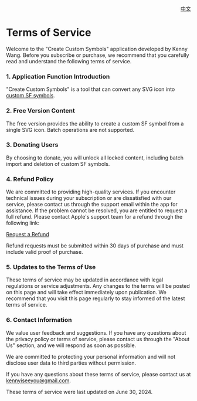 <p align="right">
  <a href="./terms-of-service.zh.md">中文</a>
</p>
<!--rehype:style=float: right; bottom: -36px; position: relative;-->

Terms of Service
===

Welcome to the "Create Custom Symbols" application developed by Kenny Wang. Before you subscribe or purchase, we recommend that you carefully read and understand the following terms of service.

### 1. Application Function Introduction

"Create Custom Symbols" is a tool that can convert any SVG icon into [custom SF symbols](https://developer.apple.com/documentation/uikit/uiimage/creating_custom_symbol_images_for_your_app).

### 2. Free Version Content

The free version provides the ability to create a custom SF symbol from a single SVG icon. Batch operations are not supported.

### 3. Donating Users

By choosing to donate, you will unlock all locked content, including batch import and deletion of custom SF symbols.

### 4. Refund Policy

We are committed to providing high-quality services. If you encounter technical issues during your subscription or are dissatisfied with our service, please contact us through the support email within the app for assistance. If the problem cannot be resolved, you are entitled to request a full refund. Please contact Apple's support team for a refund through the following link:

[Request a Refund](https://support.apple.com/118223)

Refund requests must be submitted within 30 days of purchase and must include valid proof of purchase.

### 5. Updates to the Terms of Use

These terms of service may be updated in accordance with legal regulations or service adjustments. Any changes to the terms will be posted on this page and will take effect immediately upon publication. We recommend that you visit this page regularly to stay informed of the latest terms of service.

### 6. Contact Information

We value user feedback and suggestions. If you have any questions about the privacy policy or terms of service, please contact us through the "About Us" section, and we will respond as soon as possible.

We are committed to protecting your personal information and will not disclose user data to third parties without permission.

If you have any questions about these terms of service, please contact us at kennyiseeyou@gmail.com.

These terms of service were last updated on June 30, 2024.

<!--idoc:config:
site: Create Custom Symbols
title: Terms of Service - 
keywords: sfsymbol,svg,symbol,custom symbol,create custom symbols
-->